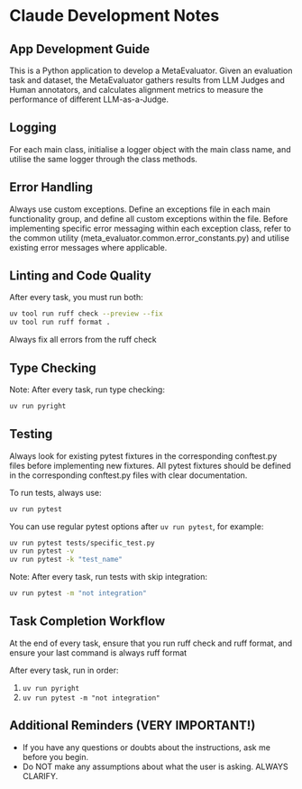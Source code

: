 # Claude Development Notes


## App Development Guide

This is a Python application to develop a MetaEvaluator. 
Given an evaluation task and dataset, the MetaEvaluator gathers results from LLM Judges and Human annotators, and calculates alignment metrics to measure the performance of different LLM-as-a-Judge.


## Logging 
For each main class, initialise a logger object with the main class name, and utilise the same logger through the class methods. 


## Error Handling 
Always use custom exceptions. Define an exceptions file in each main functionality group, and define all custom exceptions within the file. 
Before implementing specific error messaging within each exception class, refer to the common utility (meta_evaluator.common.error_constants.py) and utilise existing error messages where applicable.


## Linting and Code Quality

After every task, you must run both:
```bash
uv tool run ruff check --preview --fix
uv tool run ruff format .
```

Always fix all errors from the ruff check


## Type Checking

Note: After every task, run type checking:
```bash
uv run pyright
```

## Testing

Always look for existing pytest fixtures in the corresponding conftest.py files before implementing new fixtures. 
All pytest fixtures should be defined in the corresponding conftest.py files with clear documentation. 

To run tests, always use:
```bash
uv run pytest
```

You can use regular pytest options after `uv run pytest`, for example:
```bash
uv run pytest tests/specific_test.py
uv run pytest -v
uv run pytest -k "test_name"
```

Note: After every task, run tests with skip integration:
```bash
uv run pytest -m "not integration"
```


## Task Completion Workflow

At the end of every task, ensure that you run ruff check and ruff format, and ensure your last command is always ruff format

After every task, run in order:
1. `uv run pyright`
2. `uv run pytest -m "not integration"`

## Additional Reminders (VERY IMPORTANT!)

- If you have any questions or doubts about the instructions, ask me before you begin. 
- Do NOT make any assumptions about what the user is asking. ALWAYS CLARIFY.